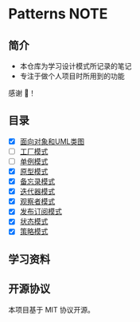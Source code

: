 # Patterns NOTE

## 简介

- 本仓库为学习设计模式所记录的笔记
- 专注于做个人项目时所用到的功能

感谢 🙏！

## 目录

- [x] [面向对象和UML类图](docs/oop.md)
- [ ] [工厂模式](docs/factory.md)
- [ ] [单例模式](docs/singleton.md)
- [x] [原型模式](docs/prototype.md)
- [x] [备忘录模式](docs/mementos.md)
- [x] [迭代器模式](docs/iterator.md)
- [x] [观察者模式](docs/observer.md)
- [x] [发布订阅模式](docs/publish.md)
- [x] [状态模式](docs/state.md)
- [x] [策略模式](docs/strategy.md)

## 学习资料



## 开源协议

本项目基于 MIT 协议开源。
